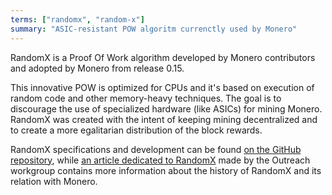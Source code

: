 ```yaml
---
terms: ["randomx", "random-x"]
summary: "ASIC-resistant POW algoritm currenctly used by Monero"
---
```


RandomX is a Proof Of Work algorithm developed by Monero contributors and adopted by Monero from release 0.15.

This innovative POW is optimized for CPUs and it's based on execution of random code and other memory-heavy techniques. The goal is to discourage the use of specialized hardware (like ASICs) for mining Monero. RandomX was created with the intent of keeping mining decentralized and to create a more egalitarian distribution of the block rewards.

RandomX specifications and development can be found [on the GitHub repository](https://github.com/tevador/RandomX), while [an article dedicated to RandomX](https://www.monerooutreach.org/stories/RandomX.html) made by the Outreach workgroup contains more information about the history of RandomX and its relation with Monero.